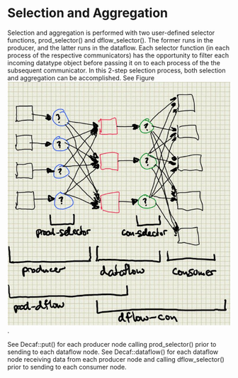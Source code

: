 # Selection and Aggregation

Selection and aggregation is performed with two user-defined selector
functions, prod_selector() and dflow_selector(). The former runs in
the producer, and the latter runs in the dataflow. Each selector
function (in each process of the respective communicators) has the
opportunity to filter each incoming datatype object before passing it
on to each process of the the subsequent communicator. In this 2-step
selection process, both selection and aggregation can be
accomplished. See Figure ![Selectors](./figs/selectors.png).

See Decaf::put() for each producer node calling prod_selector() prior to sending to each dataflow node. See Decaf::dataflow() for each dataflow node receiving data from each producer node and calling dflow_selector() prior to sending to each consumer node.
